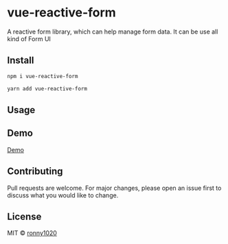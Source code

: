 # vue-reactive-form

A reactive form library, which can help manage form data.
 It can be use all kind of Form UI

## Install

```bash
npm i vue-reactive-form
```

```bash
yarn add vue-reactive-form
```

## Usage

## Demo

[Demo](https://ronny1020.github.io/vue-reactive-form//)

## Contributing

Pull requests are welcome. For major changes, please open an issue first to discuss what you would like to change.

## License

MIT © [ronny1020](https://github.com/ronny1020)
